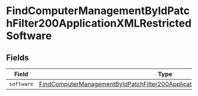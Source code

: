 # FindComputerManagementByIdPatchFilter200ApplicationXMLRestrictedSoftware


## Fields

| Field                                                                                                                                                                                           | Type                                                                                                                                                                                            | Required                                                                                                                                                                                        | Description                                                                                                                                                                                     |
| ----------------------------------------------------------------------------------------------------------------------------------------------------------------------------------------------- | ----------------------------------------------------------------------------------------------------------------------------------------------------------------------------------------------- | ----------------------------------------------------------------------------------------------------------------------------------------------------------------------------------------------- | ----------------------------------------------------------------------------------------------------------------------------------------------------------------------------------------------- |
| `software`                                                                                                                                                                                      | [FindComputerManagementByIdPatchFilter200ApplicationXMLRestrictedSoftwareSoftware](../../models/operations/findcomputermanagementbyidpatchfilter200applicationxmlrestrictedsoftwaresoftware.md) | :heavy_minus_sign:                                                                                                                                                                              | N/A                                                                                                                                                                                             |